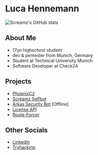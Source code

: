 # Luca Hennemann
![Screamz's GitHub stats](https://github-readme-stats.vercel.app/api?username=screamz2k&show_icons=true&theme=merko)
<br>

## About Me
- 17yo highschool student
- dev & pentester from Munich, Germany
- Student at Technical University Munich
- Software Developer at Check24

## Projects
- [PhoenixC2](https://github.com/screamz2k/PhoenixC2)
- [Screamz Selfbot](https://github.com/screamz2k/SCREAMZ-SELFBOT)
- [Arkas Security Bot](https://discord.com/api/oauth2/authorize?client_id=894126755223310366&permissions=8&scope=bot%20applications.commands) [Offline]
- [License API](https://github.com/screamz2k/License-API)
- [Route-Forcer](https://github.com/screamz2k/Route-Forcer)

## Other Socials
- [Linkedin](https://www.linkedin.com/in/luca-hennemann/)
- [Tryhackme](https://tryhackme.com/p/screamz)
